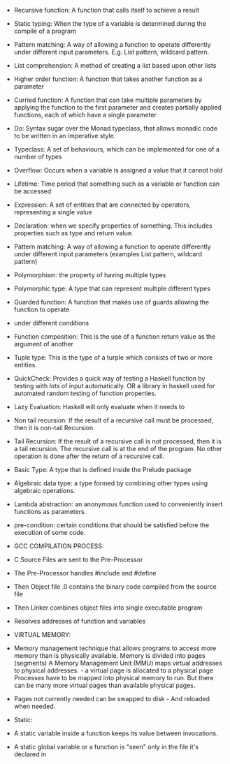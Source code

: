 
- Recursive function: A function that calls itself to achieve a result

- Static typing: When the type of a variable is determined during the compile of a program

- Pattern matching: A way of allowing a function to operate differently under different input parameters. E.g. List pattern, wildcard pattern.

- List comprehension: A method of creating a list based upon other lists

- Higher order function: A function that takes another function as a parameter

- Curried function: A function that can take multiple parameters by applying the function to the first parameter and creates partially applied functions, each of which have a single parameter

- Do: Syntax sugar over the Monad typeclass, that allows monadic code to be written in an imperative style.

- Typeclass: A set of behaviours, which can be implemented for one of a number of types

- Overflow: Occurs when a variable is assigned a value that it cannot hold

- Lifetime: Time period that something such as a variable or function can be accessed

- Expression: A set of entities that are connected by operators, representing a single value

- Declaration: when we specify properties of something. This includes properties such as type and return value.

- Pattern matching: A way of allowing a function to operate differently under different input parameters (examples List pattern, wildcard pattern)

- Polymorphism: the property of having multiple types

- Polymorphic type: A type that can represent multiple different types

- Guarded function: A function that makes use of guards allowing the function to operate

- under different conditions

- Function composition: This is the use of a function return value as the argument of another

- Tuple type: This is the type of a turple which consists of two or more entities.

- QuickCheck: Provides a quick way of testing a Haskell function by testing with lots of input automatically. OR a library in haskell used for automated random testing of function properties.

- Lazy Evaluation: Haskell will only evaluate when it needs to

- Non tail recursion: If the result of a recursive call must be processed, then it is non-tail Recursion

- Tail Recursion: If the result of a recursive call is not processed, then it is a tail recursion. The recursive call is at the end of the program. No other operation is done after the return of a recursive call.

- Basic Type: A type that is defined inside the Prelude package

- Algebraic data type: a type formed by combining other types using algebraic operations.

- Lambda abstraction: an anonymous function used to conveniently insert functions as parameters.

- pre-condition: certain conditions that should be satisfied before the execution of some code.

- GCC COMPILATION PROCESS:

- C Source Files are sent to the Pre-Processor
    
- The Pre-Processor handles #include and #define
    
- Then Object file .0 contains the binary code compiled from the source file
    
- Then Linker combines object files into single executable program
    

- Resolves addresses of function and variables

- VIRTUAL MEMORY:

- Memory management technique that allows programs to access more memory than is physically available. Memory is divided into pages (segments) A Memory Management Unit (MMU) maps virtual addresses to physical addresses. - a virtual page is allocated to a physical page Processes have to be mapped into physical memory to run. But there can be many more virtual pages than available physical pages.

- Pages not currently needed can be swapped to disk - And reloaded when needed.

- Static:

- A static variable inside a function keeps its value between invocations.

- A static global variable or a function is "seen" only in the file it's declared in